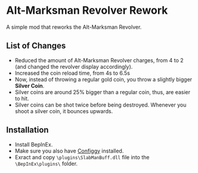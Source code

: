 # Alt-Marksman Revolver Rework
A simple mod that reworks the Alt-Marksman Revolver.

## List of Changes
- Reduced the amount of Alt-Marksman Revolver charges, from 4 to 2 (and changed the revolver display accordingly).
- Increased the coin reload time, from 4s to 6.5s
- Now, instead of throwing a regular gold coin, you throw a slightly bigger **Silver Coin**.
- Silver coins are around 25% bigger than a regular coin, thus, are easier to hit.
- Silver coins can be shot twice before being destroyed. Whenever you shoot a silver coin, it bounces upwards.

## Installation
- Install BepInEx.
- Make sure you also have [Configgy](https://thunderstore.io/c/ultrakill/p/Hydraxous/Configgy/) installed.
- Exract and copy `\plugins\SlabManBuff.dll` file into the `\BepInEx\plugins\` folder.

